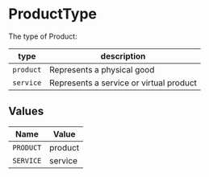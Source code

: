 # ProductType

The type of Product:

| type | description |
|----| ----|
| `product` | Represents a physical good |
| `service` | Represents a service or virtual product |



## Values

| Name      | Value     |
| --------- | --------- |
| `PRODUCT` | product   |
| `SERVICE` | service   |